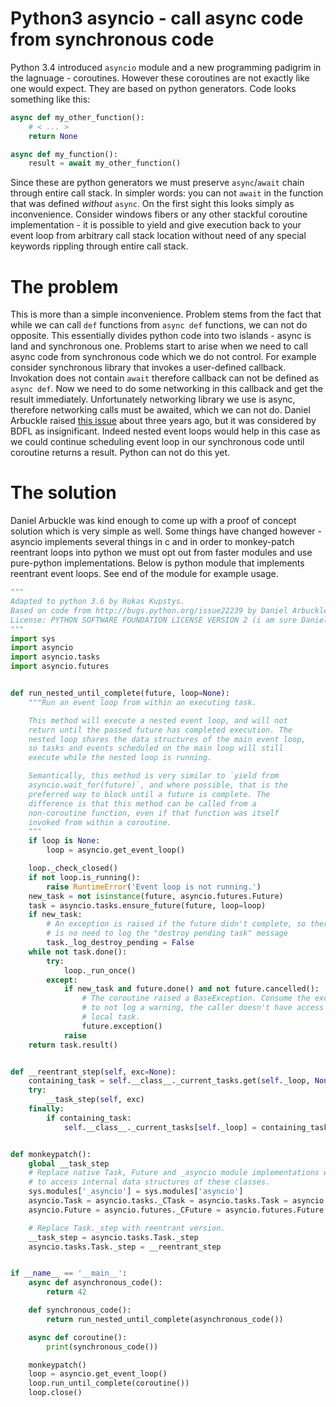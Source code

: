 # Python3 asyncio - call async code from synchronous code

Python 3.4 introduced `asyncio` module and a new programming padigrim in the lagnuage - coroutines. However these coroutines are not exactly like one would expect. They are based on python generators. Code looks something like this:

```py
async def my_other_function():
    # < ... >
    return None

async def my_function():
    result = await my_other_function()
```

Since these are python generators we must preserve `async`/`await` chain through entire call stack. In simpler words: you can not `await` in the function that was defined *without* `async`. On the first sight this looks simply as inconvenience. Consider windows fibers or any other stackful coroutine implementation - it is possible to yield and give execution back to your event loop from arbitrary call stack location without need of any special keywords rippling through entire call stack.

# The problem

This is more than a simple inconvenience. Problem stems from the fact that while we can call `def` functions from `async def` functions, we can not do opposite. This essentially divides python code into two islands - async is land and synchronous one. Problems start to arise when we need to call async code from synchronous code which we do not control. For example consider synchronous library that invokes a user-defined callback. Invokation does not contain `await` therefore callback can not be defined as `async def`. Now we need to do some networking in this callback and get the result immediately. Unfortunately networking library we use is async, therefore networking calls must be awaited, which we can not do. Daniel Arbuckle raised [this issue](http://bugs.python.org/issue22239) about three years ago, but it was considered by BDFL as insignificant. Indeed nested event loops would help in this case as we could continue scheduling event loop in our synchronous code until coroutine returns a result. Python can not do this yet.

# The solution

Daniel Arbuckle was kind enough to come up with a proof of concept solution which is very simple as well. Some things have changed however - asyncio implements several things in c and in order to monkey-patch reentrant loops into python we must opt out from faster modules and use pure-python implementations. Below is python module that implements reentrant event loops. See end of the module for example usage.

```py
"""
Adapted to python 3.6 by Rokas Kupstys.
Based on code from http://bugs.python.org/issue22239 by Daniel Arbuckle.
License: PYTHON SOFTWARE FOUNDATION LICENSE VERSION 2 (i am sure Daniel Arbuckle will agree).
"""
import sys
import asyncio
import asyncio.tasks
import asyncio.futures


def run_nested_until_complete(future, loop=None):
    """Run an event loop from within an executing task.

    This method will execute a nested event loop, and will not
    return until the passed future has completed execution. The
    nested loop shares the data structures of the main event loop,
    so tasks and events scheduled on the main loop will still
    execute while the nested loop is running.

    Semantically, this method is very similar to `yield from
    asyncio.wait_for(future)`, and where possible, that is the
    preferred way to block until a future is complete. The
    difference is that this method can be called from a
    non-coroutine function, even if that function was itself
    invoked from within a coroutine.
    """
    if loop is None:
        loop = asyncio.get_event_loop()

    loop._check_closed()
    if not loop.is_running():
        raise RuntimeError('Event loop is not running.')
    new_task = not isinstance(future, asyncio.futures.Future)
    task = asyncio.tasks.ensure_future(future, loop=loop)
    if new_task:
        # An exception is raised if the future didn't complete, so there
        # is no need to log the "destroy pending task" message
        task._log_destroy_pending = False
    while not task.done():
        try:
            loop._run_once()
        except:
            if new_task and future.done() and not future.cancelled():
                # The coroutine raised a BaseException. Consume the exception
                # to not log a warning, the caller doesn't have access to the
                # local task.
                future.exception()
            raise
    return task.result()


def __reentrant_step(self, exc=None):
    containing_task = self.__class__._current_tasks.get(self._loop, None)
    try:
        __task_step(self, exc)
    finally:
        if containing_task:
            self.__class__._current_tasks[self._loop] = containing_task


def monkeypatch():
    global __task_step
    # Replace native Task, Future and _asyncio module implementations with pure-python ones. This is required in order
    # to access internal data structures of these classes.
    sys.modules['_asyncio'] = sys.modules['asyncio']
    asyncio.Task = asyncio.tasks._CTask = asyncio.tasks.Task = asyncio.tasks._PyTask
    asyncio.Future = asyncio.futures._CFuture = asyncio.futures.Future = asyncio.futures._PyFuture

    # Replace Task._step with reentrant version.
    __task_step = asyncio.tasks.Task._step
    asyncio.tasks.Task._step = __reentrant_step


if __name__ == '__main__':
    async def asynchronous_code():
        return 42

    def synchronous_code():
        return run_nested_until_complete(asynchronous_code())

    async def coroutine():
        print(synchronous_code())

    monkeypatch()
    loop = asyncio.get_event_loop()
    loop.run_until_complete(coroutine())
    loop.close()
```

